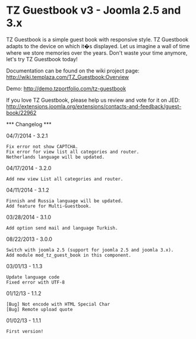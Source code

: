 # TZ Guestbook v3 - Joomla 2.5 and 3.x

TZ Guestbook is a simple guest book with responsive style. TZ Guestbook adapts to the device on which it�s displayed. Let us imagine a wall of time where we store memories over the years. Don't waste your time anymore, let's try TZ Guestbook today! 

Documentation can be found on the wiki project page: http://wiki.templaza.com/TZ_Guestbook:Overview

Demo: http://demo.tzportfolio.com/tz-guestbook

If you love TZ Guestbook, please help us review and vote for it on JED: http://extensions.joomla.org/extensions/contacts-and-feedback/guest-book/22962

*** Changelog ***

04/7/2014 - 3.2.1

	Fix error not show CAPTCHA.
	Fix error for view list all categories and router.
	Netherlands language will be updated.	

04/17/2014 - 3.2.0

	Add new view List all categories and router.
	
	
04/11/2014 - 3.1.2
	
	Finnish and Russia language will be updated.
	Add feature for Multi-Guestbook.
	
03/28/2014 - 3.1.0

	Add option send mail and language Turkish.
	
08/22/2013 - 3.0.0

    Switch with joomla 2.5 (support for joomla 2.5 and joomla 3.x).
    Add module mod_tz_guest_book in this component.

03/01/13 - 1.1.3

    Update language code
    Fixed error with UTF-8

01/12/13 - 1.1.2
	
    [Bug] Not encode with HTML Special Char
    [Bug] Remote upload quote
	
01/02/13 - 1.1.1
	
	First version!
